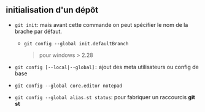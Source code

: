 ## initialisation d'un dépôt

* `git init`: mais avant cette commande on peut spécifier le nom de la brache par défaut.

  - `git config --global init.defaultBranch`
    > pour windows > 2.28

* `git config [--local|--global]:` ajout des meta utilisateurs ou config de base
* `git config --global core.editor notepad`

* `git config --global alias.st status`: pour fabriquer un raccourcis **git st**